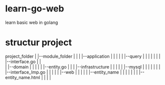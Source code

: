 # learn-go-web
learn basic web in golang



# structur project

project_folder
 |
 |--module_folder
 |  |
 |  |--application
 |  |   |
 |  |   |--query
 |  |   |   |
 |  |   |   |--interface.go
 |  |   
 |  |--domain
 |  |   |
 |  |   |--entity.go
 |  |
 |  |--infrastructure
 |  |   |
 |  |   |--mysql
 |  |   |   |
 |  |   |   |--interface_Imp.go
 |  |   |   |
 |  |--web
 |  |   |
 |  |   |--entity_name
 |  |   |   |
 |  |   |   |--entity_name.html
 |  |   |   |
